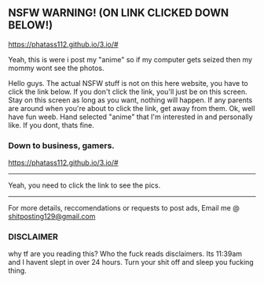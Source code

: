 ## NSFW WARNING! (ON LINK CLICKED DOWN BELOW!)
https://phatass112.github.io/3.io/#

Yeah, this is were i post my "anime" so if my computer gets seized then my mommy wont see the photos.

Hello guys. The actual NSFW stuff is not on this here website, you have to click the link below. If you don't click the link, you'll just be on this screen. Stay on this screen as long as you want, nothing will happen. If any parents are around when you're about to click the link, get away from them.
Ok, well have fun weeb. Hand selected "anime" that I'm interested in and personally like. If you dont, thats fine.
### Down to business, gamers.

https://phatass112.github.io/3.io/#

----------------------------------------------------

Yeah, you need to click the link to see the pics.

----------------------------------------------------

For more details, reccomendations or requests to post ads,
Email me @ shitposting129@gmail.com


### DISCLAIMER
why tf are you reading this? Who the fuck reads disclaimers. Its 11:39am and I havent slept in over 24 hours. Turn your shit off and sleep you fucking thing.

<script async defer src="https://buttons.github.io/buttons.js"></script>
